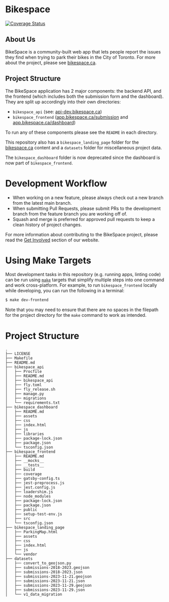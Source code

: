 # Bikespace 
[![Coverage Status](https://coveralls.io/repos/github/bikespace/bikespace/badge.svg?branch=main)](https://coveralls.io/github/bikespace/bikespace?branch=main)

## About Us

BikeSpace is a community-built web app that lets people report the issues they find when trying to park their bikes in the City of Toronto. For more about the project, please see [bikespace.ca](https://bikespace.ca/).

## Project Structure

The BikeSpace application has 2 major components: the backend API, and the frontend (which includes both the submission form and the dashboard).
They are split up accordingly into their own directories:
- `bikespace_api` (see: [api-dev.bikespace.ca](https://api-dev.bikespace.ca/api/v2/docs))
- `bikespace_frontend` ([app.bikespace.ca/submission](https://app.bikespace.ca/submission) and [app.bikespace.ca/dashboard](https://app.bikespace.ca/dashboard/))

To run any of these components please see the `README` in each directory.

This repository also has a `bikespace_landing_page` folder for the [bikespace.ca](https://bikespace.ca/) content and a `datasets` folder for miscellaneous project data.

The `bikespace_dashboard` folder is now deprecated since the dashboard is now part of `bikespace_frontend`.

# Development Workflow

- When working on a new feature, please always check out a new branch from the latest main branch.
- When submitting Pull Requests, please submit PRs to the development branch from the feature branch you are working off of.
- Squash and merge is preferred for approved pull requests to keep a clean history of project changes.

For more information about contributing to the BikeSpace project, please read the [Get Involved](https://bikespace.ca/#get_involved) section of our website.

# Using Make Targets

Most development tasks in this repository (e.g. running apps, linting code) can be run using [`make`](https://en.wikipedia.org/wiki/Make_(software)) targets that simplify multiple steps into one command and work cross-platform. For example, to run `bikespace_frontend` locally while developing, you can run the following in a terminal:

```bash
$ make dev-frontend
```

Note that you may need to ensure that there are no spaces in the filepath for the project directory for the `make` command to work as intended.

# Project Structure

```
.
├── LICENSE
├── Makefile
├── README.md
├── bikespace_api
│   ├── Procfile
│   ├── README.md
│   ├── bikespace_api
│   ├── fly.toml
│   ├── fly_release.sh
│   ├── manage.py
│   ├── migrations
│   └── requirements.txt
├── bikespace_dashboard
│   ├── README.md
│   ├── assets
│   ├── css
│   ├── index.html
│   ├── js
│   ├── libraries
│   ├── package-lock.json
│   ├── package.json
│   └── tsconfig.json
├── bikespace_frontend
│   ├── README.md
│   ├── __mocks__
│   ├── __tests__
│   ├── build
│   ├── coverage
│   ├── gatsby-config.ts
│   ├── jest-preprocess.js
│   ├── jest.config.js
│   ├── loadershim.js
│   ├── node_modules
│   ├── package-lock.json
│   ├── package.json
│   ├── public
│   ├── setup-test-env.js
│   ├── src
│   └── tsconfig.json
├── bikespace_landing_page
│   ├── ParkingMap.html
│   ├── assets
│   ├── css
│   ├── index.html
│   ├── js
│   └── vendor
├── datasets
│   ├── convert_to_geojson.py
│   ├── submissions-2018-2023.geojson
│   ├── submissions-2018-2023.json
│   ├── submissions-2023-11-21.geojson
│   ├── submissions-2023-11-21.json
│   ├── submissions-2023-11-29.geojson
│   ├── submissions-2023-11-29.json
│   └── v1_data_migration
```
